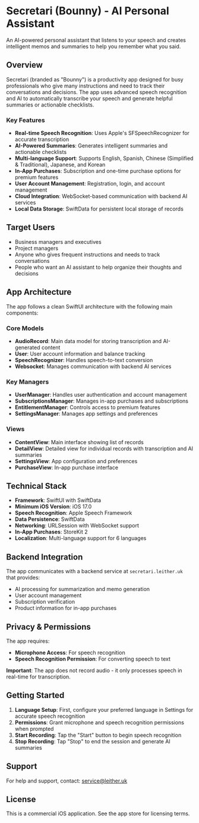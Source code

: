 # Secretari (Bounny) - AI Personal Assistant

An AI-powered personal assistant that listens to your speech and creates intelligent memos and summaries to help you remember what you said.

## Overview

Secretari (branded as "Bounny") is a productivity app designed for busy professionals who give many instructions and need to track their conversations and decisions. The app uses advanced speech recognition and AI to automatically transcribe your speech and generate helpful summaries or actionable checklists.

### Key Features

- **Real-time Speech Recognition**: Uses Apple's SFSpeechRecognizer for accurate transcription
- **AI-Powered Summaries**: Generates intelligent summaries and actionable checklists
- **Multi-language Support**: Supports English, Spanish, Chinese (Simplified & Traditional), Japanese, and Korean
- **In-App Purchases**: Subscription and one-time purchase options for premium features
- **User Account Management**: Registration, login, and account management
- **Cloud Integration**: WebSocket-based communication with backend AI services
- **Local Data Storage**: SwiftData for persistent local storage of records

## Target Users

- Business managers and executives
- Project managers
- Anyone who gives frequent instructions and needs to track conversations
- People who want an AI assistant to help organize their thoughts and decisions

## App Architecture

The app follows a clean SwiftUI architecture with the following main components:

### Core Models
- **AudioRecord**: Main data model for storing transcription and AI-generated content
- **User**: User account information and balance tracking
- **SpeechRecognizer**: Handles speech-to-text conversion
- **Websocket**: Manages communication with backend AI services

### Key Managers
- **UserManager**: Handles user authentication and account management
- **SubscriptionsManager**: Manages in-app purchases and subscriptions
- **EntitlementManager**: Controls access to premium features
- **SettingsManager**: Manages app settings and preferences

### Views
- **ContentView**: Main interface showing list of records
- **DetailView**: Detailed view for individual records with transcription and AI summaries
- **SettingsView**: App configuration and preferences
- **PurchaseView**: In-app purchase interface

## Technical Stack

- **Framework**: SwiftUI with SwiftData
- **Minimum iOS Version**: iOS 17.0
- **Speech Recognition**: Apple Speech Framework
- **Data Persistence**: SwiftData
- **Networking**: URLSession with WebSocket support
- **In-App Purchases**: StoreKit 2
- **Localization**: Multi-language support for 6 languages

## Backend Integration

The app communicates with a backend service at `secretari.leither.uk` that provides:
- AI processing for summarization and memo generation
- User account management
- Subscription verification
- Product information for in-app purchases

## Privacy & Permissions

The app requires:
- **Microphone Access**: For speech recognition
- **Speech Recognition Permission**: For converting speech to text

**Important**: The app does not record audio - it only processes speech in real-time for transcription.

## Getting Started

1. **Language Setup**: First, configure your preferred language in Settings for accurate speech recognition
2. **Permissions**: Grant microphone and speech recognition permissions when prompted
3. **Start Recording**: Tap the "Start" button to begin speech recognition
4. **Stop Recording**: Tap "Stop" to end the session and generate AI summaries

## Support

For help and support, contact: service@leither.uk

## License

This is a commercial iOS application. See the app store for licensing terms.

